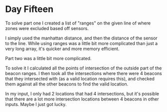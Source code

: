 # Day Fifteen

To solve part one I created a list of "ranges" on the given line of where zones were excluded based off sensors.

I simply used the manhattan distance, and then the distance of the sensor to the line. While using ranges was a little bit more complicated than just a very long array, it's quicker and more memory efficient.

Part two was a little bit more complicated.

To solve it I calculated all the points of intersection of the outside part of the beacon ranges. I then took all the intersections where there were 4 beacons that they intersected with (as a valid location requires this), and checked them against all the other beacons to find the valid location.

In my input, I only had 2 locations that had 4 intersections, but it's possible that there are a lot more intersection locations between 4 beacons in other inputs. Maybe I just got lucky.
